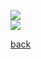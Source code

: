 
![](https://github.com/okzhchy/okzhchy.github.io/blob/master/images/xps.jpg)  
![](https://github.com/okzhchy/okzhchy.github.io/blob/master/images/db.jpg)

[back](./)